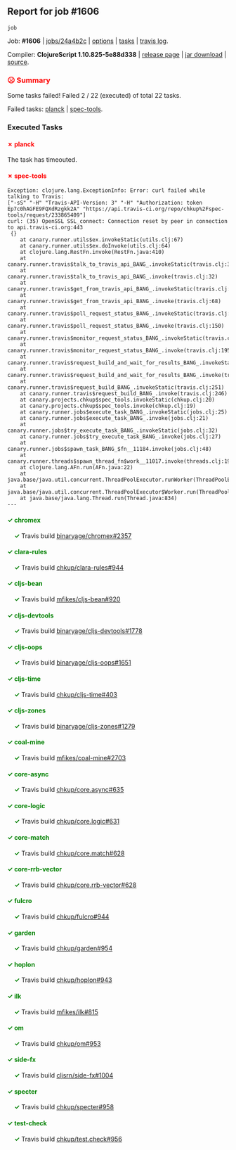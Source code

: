 ## Report for job #1606
```
job
```


Job: **#1606** | [jobs/24a4b2c](https://github.com/cljs-oss/canary/commit/24a4b2c646d8c395b8df509bfb3f397783db0986) | [options](options.edn) | [tasks](tasks.edn) | [travis log](https://travis-ci.org/cljs-oss/canary/builds/745197155).

Compiler: **ClojureScript 1.10.825-5e88d338** | [release page](https://github.com/cljs-oss/canary/releases/tag/r1.10.825-5e88d338) | [jar download](https://github.com/cljs-oss/canary/releases/download/r1.10.825-5e88d338/clojurescript-1.10.825-5e88d338.jar) | [source](https://github.com/clojure/clojurescript/commit/5e88d3383e0f950c4de410d3d6ee11769f3714f4).

### <b style='color:red'>☹ Summary</b>

Some tasks failed! Failed 2 / 22 (executed) of total 22 tasks.

Failed tasks: [planck](#-planck) | [spec-tools](#-spec-tools).

### Executed Tasks

#### <b style='color:red'>&#x2717; planck</b>
The task has timeouted.

#### <b style='color:red'>&#x2717; spec-tools</b>
```
Exception: clojure.lang.ExceptionInfo: Error: curl failed while talking to Travis:
["-sS" "-H" "Travis-API-Version: 3" "-H" "Authorization: token Ep7c0hAGFE9FQXdRzgkk2A" "https://api.travis-ci.org/repo/chkup%2Fspec-tools/request/233865409"]
curl: (35) OpenSSL SSL_connect: Connection reset by peer in connection to api.travis-ci.org:443 
 {}
	at canary.runner.utils$ex.invokeStatic(utils.clj:67)
	at canary.runner.utils$ex.doInvoke(utils.clj:64)
	at clojure.lang.RestFn.invoke(RestFn.java:410)
	at canary.runner.travis$talk_to_travis_api_BANG_.invokeStatic(travis.clj:36)
	at canary.runner.travis$talk_to_travis_api_BANG_.invoke(travis.clj:32)
	at canary.runner.travis$get_from_travis_api_BANG_.invokeStatic(travis.clj:71)
	at canary.runner.travis$get_from_travis_api_BANG_.invoke(travis.clj:68)
	at canary.runner.travis$poll_request_status_BANG_.invokeStatic(travis.clj:155)
	at canary.runner.travis$poll_request_status_BANG_.invoke(travis.clj:150)
	at canary.runner.travis$monitor_request_status_BANG_.invokeStatic(travis.clj:204)
	at canary.runner.travis$monitor_request_status_BANG_.invoke(travis.clj:195)
	at canary.runner.travis$request_build_and_wait_for_results_BANG_.invokeStatic(travis.clj:236)
	at canary.runner.travis$request_build_and_wait_for_results_BANG_.invoke(travis.clj:233)
	at canary.runner.travis$request_build_BANG_.invokeStatic(travis.clj:251)
	at canary.runner.travis$request_build_BANG_.invoke(travis.clj:246)
	at canary.projects.chkup$spec_tools.invokeStatic(chkup.clj:20)
	at canary.projects.chkup$spec_tools.invoke(chkup.clj:19)
	at canary.runner.jobs$execute_task_BANG_.invokeStatic(jobs.clj:25)
	at canary.runner.jobs$execute_task_BANG_.invoke(jobs.clj:21)
	at canary.runner.jobs$try_execute_task_BANG_.invokeStatic(jobs.clj:32)
	at canary.runner.jobs$try_execute_task_BANG_.invoke(jobs.clj:27)
	at canary.runner.jobs$spawn_task_BANG_$fn__11184.invoke(jobs.clj:48)
	at canary.runner.threads$spawn_thread_fn$work__11017.invoke(threads.clj:19)
	at clojure.lang.AFn.run(AFn.java:22)
	at java.base/java.util.concurrent.ThreadPoolExecutor.runWorker(ThreadPoolExecutor.java:1128)
	at java.base/java.util.concurrent.ThreadPoolExecutor$Worker.run(ThreadPoolExecutor.java:628)
	at java.base/java.lang.Thread.run(Thread.java:834)
---

```

#### <b style='color:green'>&#x2713; chromex</b>
&nbsp;&nbsp;&nbsp;&nbsp;<b style='color:green'>&#x2713;</b> Travis build [binaryage/chromex#2357](https://travis-ci.org/binaryage/chromex/builds/745197398)<br>

#### <b style='color:green'>&#x2713; clara-rules</b>
&nbsp;&nbsp;&nbsp;&nbsp;<b style='color:green'>&#x2713;</b> Travis build [chkup/clara-rules#944](https://travis-ci.org/chkup/clara-rules/builds/745197400)<br>

#### <b style='color:green'>&#x2713; cljs-bean</b>
&nbsp;&nbsp;&nbsp;&nbsp;<b style='color:green'>&#x2713;</b> Travis build [mfikes/cljs-bean#920](https://travis-ci.org/mfikes/cljs-bean/builds/745197402)<br>

#### <b style='color:green'>&#x2713; cljs-devtools</b>
&nbsp;&nbsp;&nbsp;&nbsp;<b style='color:green'>&#x2713;</b> Travis build [binaryage/cljs-devtools#1778](https://travis-ci.org/binaryage/cljs-devtools/builds/745197404)<br>

#### <b style='color:green'>&#x2713; cljs-oops</b>
&nbsp;&nbsp;&nbsp;&nbsp;<b style='color:green'>&#x2713;</b> Travis build [binaryage/cljs-oops#1651](https://travis-ci.org/binaryage/cljs-oops/builds/745197408)<br>

#### <b style='color:green'>&#x2713; cljs-time</b>
&nbsp;&nbsp;&nbsp;&nbsp;<b style='color:green'>&#x2713;</b> Travis build [chkup/cljs-time#403](https://travis-ci.org/chkup/cljs-time/builds/745197413)<br>

#### <b style='color:green'>&#x2713; cljs-zones</b>
&nbsp;&nbsp;&nbsp;&nbsp;<b style='color:green'>&#x2713;</b> Travis build [binaryage/cljs-zones#1279](https://travis-ci.org/binaryage/cljs-zones/builds/745197418)<br>

#### <b style='color:green'>&#x2713; coal-mine</b>
&nbsp;&nbsp;&nbsp;&nbsp;<b style='color:green'>&#x2713;</b> Travis build [mfikes/coal-mine#2703](https://travis-ci.org/mfikes/coal-mine/builds/745197420)<br>

#### <b style='color:green'>&#x2713; core-async</b>
&nbsp;&nbsp;&nbsp;&nbsp;<b style='color:green'>&#x2713;</b> Travis build [chkup/core.async#635](https://travis-ci.org/chkup/core.async/builds/745197428)<br>

#### <b style='color:green'>&#x2713; core-logic</b>
&nbsp;&nbsp;&nbsp;&nbsp;<b style='color:green'>&#x2713;</b> Travis build [chkup/core.logic#631](https://travis-ci.org/chkup/core.logic/builds/745197430)<br>

#### <b style='color:green'>&#x2713; core-match</b>
&nbsp;&nbsp;&nbsp;&nbsp;<b style='color:green'>&#x2713;</b> Travis build [chkup/core.match#628](https://travis-ci.org/chkup/core.match/builds/745197434)<br>

#### <b style='color:green'>&#x2713; core-rrb-vector</b>
&nbsp;&nbsp;&nbsp;&nbsp;<b style='color:green'>&#x2713;</b> Travis build [chkup/core.rrb-vector#628](https://travis-ci.org/chkup/core.rrb-vector/builds/745197436)<br>

#### <b style='color:green'>&#x2713; fulcro</b>
&nbsp;&nbsp;&nbsp;&nbsp;<b style='color:green'>&#x2713;</b> Travis build [chkup/fulcro#944](https://travis-ci.org/chkup/fulcro/builds/745197438)<br>

#### <b style='color:green'>&#x2713; garden</b>
&nbsp;&nbsp;&nbsp;&nbsp;<b style='color:green'>&#x2713;</b> Travis build [chkup/garden#954](https://travis-ci.org/chkup/garden/builds/745197440)<br>

#### <b style='color:green'>&#x2713; hoplon</b>
&nbsp;&nbsp;&nbsp;&nbsp;<b style='color:green'>&#x2713;</b> Travis build [chkup/hoplon#943](https://travis-ci.org/chkup/hoplon/builds/745197472)<br>

#### <b style='color:green'>&#x2713; ilk</b>
&nbsp;&nbsp;&nbsp;&nbsp;<b style='color:green'>&#x2713;</b> Travis build [mfikes/ilk#815](https://travis-ci.org/mfikes/ilk/builds/745197536)<br>

#### <b style='color:green'>&#x2713; om</b>
&nbsp;&nbsp;&nbsp;&nbsp;<b style='color:green'>&#x2713;</b> Travis build [chkup/om#953](https://travis-ci.org/chkup/om/builds/745197522)<br>

#### <b style='color:green'>&#x2713; side-fx</b>
&nbsp;&nbsp;&nbsp;&nbsp;<b style='color:green'>&#x2713;</b> Travis build [cljsrn/side-fx#1004](https://travis-ci.org/cljsrn/side-fx/builds/745197483)<br>

#### <b style='color:green'>&#x2713; specter</b>
&nbsp;&nbsp;&nbsp;&nbsp;<b style='color:green'>&#x2713;</b> Travis build [chkup/specter#958](https://travis-ci.org/chkup/specter/builds/745197514)<br>

#### <b style='color:green'>&#x2713; test-check</b>
&nbsp;&nbsp;&nbsp;&nbsp;<b style='color:green'>&#x2713;</b> Travis build [chkup/test.check#956](https://travis-ci.org/chkup/test.check/builds/745197532)<br>